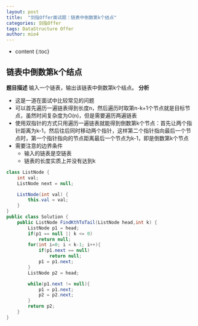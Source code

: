 ```yaml
---
layout: post
title:  "剑指Offer面试题：链表中倒数第k个结点"
categories: 剑指Offer  
tags: DataStructure Offer 
author: mio4
---
```


* content
{:toc}








## 链表中倒数第k个结点
**题目描述**
输入一个链表，输出该链表中倒数第k个结点。
**分析**

 - 这是一道在面试中比较常见的问题
 - 可以首先遍历一遍链表得到长度n，然后遍历时取第n-k+1个节点就是目标节点，虽然时间复杂度为O(n)，但是需要遍历两遍链表
 - 使用双指针的方式只用遍历一遍链表就能得到倒数第k个节点：首先让两个指针距离为k-1，然后往后同时移动两个指针，这样第二个指针指向最后一个节点时，第一个指针指向的节点距离最后一个节点为k-1，即是倒数第k个节点
 - 需要注意的边界条件
   - 输入的链表是空链表
   - 链表的长度实质上并没有达到k   

```java 
class ListNode {
    int val;
    ListNode next = null;

    ListNode(int val) {
        this.val = val;
    }
}
public class Solution {
	public ListNode FindKthToTail(ListNode head,int k) {
		ListNode p1 = head;
		if(p1 == null || k <= 0)
			return null;
		for(int i=0; i < k-1; i++){
			if(p1.next == null)
				return null;
			p1 = p1.next;
		}
		ListNode p2 = head;

		while(p1.next != null){
			p1 = p1.next;
			p2 = p2.next;
		}
		return p2;
	}
}

```